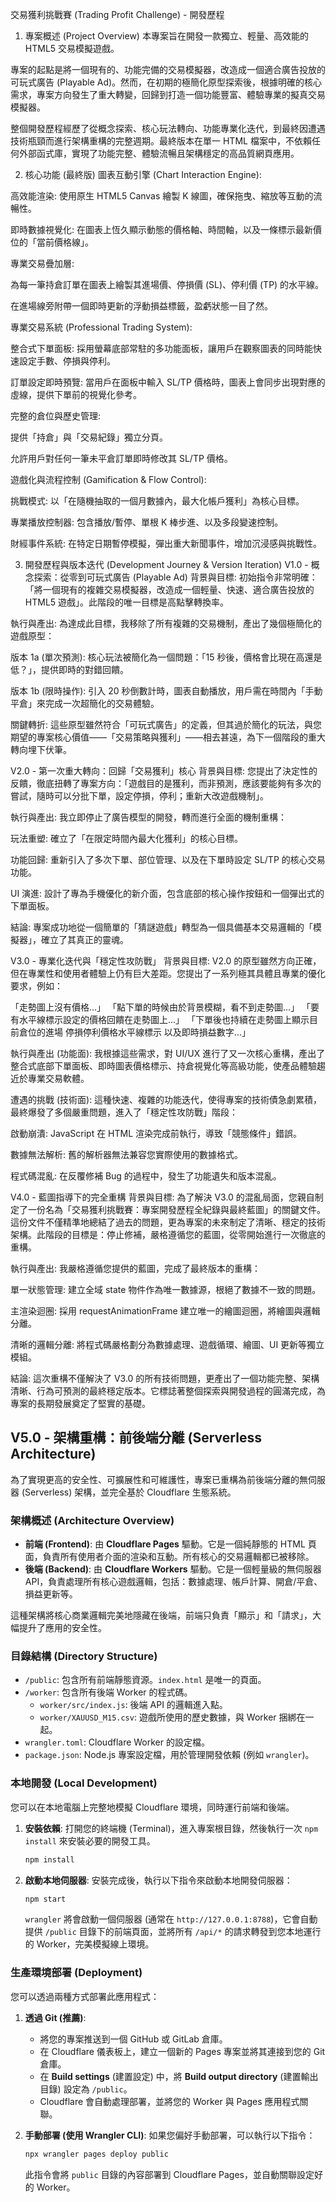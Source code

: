 交易獲利挑戰賽 (Trading Profit Challenge) - 開發歷程
1. 專案概述 (Project Overview)
本專案旨在開發一款獨立、輕量、高效能的 HTML5 交易模擬遊戲。

專案的起點是將一個現有的、功能完備的交易模擬器，改造成一個適合廣告投放的可玩式廣告 (Playable Ad)。然而，在初期的極簡化原型探索後，根據明確的核心需求，專案方向發生了重大轉變，回歸到打造一個功能豐富、體驗專業的擬真交易模擬器。

整個開發歷程經歷了從概念探索、核心玩法轉向、功能專業化迭代，到最終因遭遇技術瓶頸而進行架構重構的完整週期。最終版本在單一 HTML 檔案中，不依賴任何外部函式庫，實現了功能完整、體驗流暢且架構穩定的高品質網頁應用。

2. 核心功能 (最終版)
圖表互動引擎 (Chart Interaction Engine):

高效能渲染: 使用原生 HTML5 Canvas 繪製 K 線圖，確保拖曳、縮放等互動的流暢性。

即時數據視覺化: 在圖表上恆久顯示動態的價格軸、時間軸，以及一條標示最新價位的「當前價格線」。

專業交易疊加層:

為每一筆持倉訂單在圖表上繪製其進場價、停損價 (SL)、停利價 (TP) 的水平線。

在進場線旁附帶一個即時更新的浮動損益標籤，盈虧狀態一目了然。

專業交易系統 (Professional Trading System):

整合式下單面板: 採用螢幕底部常駐的多功能面板，讓用戶在觀察圖表的同時能快速設定手數、停損與停利。

訂單設定即時預覽: 當用戶在面板中輸入 SL/TP 價格時，圖表上會同步出現對應的虛線，提供下單前的視覺化參考。

完整的倉位與歷史管理:

提供「持倉」與「交易紀錄」獨立分頁。

允許用戶對任何一筆未平倉訂單即時修改其 SL/TP 價格。

遊戲化與流程控制 (Gamification & Flow Control):

挑戰模式: 以「在隨機抽取的一個月數據內，最大化帳戶獲利」為核心目標。

專業播放控制器: 包含播放/暫停、單根 K 棒步進、以及多段變速控制。

財經事件系統: 在特定日期暫停模擬，彈出重大新聞事件，增加沉浸感與挑戰性。

3. 開發歷程與版本迭代 (Development Journey & Version Iteration)
V1.0 - 概念探索：從零到可玩式廣告 (Playable Ad)
背景與目標: 初始指令非常明確：「將一個現有的複雜交易模擬器，改造成一個輕量、快速、適合廣告投放的 HTML5 遊戲」。此階段的唯一目標是高點擊轉換率。

執行與產出: 為達成此目標，我移除了所有複雜的交易機制，產出了幾個極簡化的遊戲原型：

版本 1a (單次預測): 核心玩法被簡化為一個問題：「15 秒後，價格會比現在高還是低？」，提供即時的對錯回饋。

版本 1b (限時操作): 引入 20 秒倒數計時，圖表自動播放，用戶需在時間內「手動平倉」來完成一次超簡化的交易體驗。

關鍵轉折: 這些原型雖然符合「可玩式廣告」的定義，但其過於簡化的玩法，與您期望的專案核心價值——「交易策略與獲利」——相去甚遠，為下一個階段的重大轉向埋下伏筆。

V2.0 - 第一次重大轉向：回歸「交易獲利」核心
背景與目標: 您提出了決定性的反饋，徹底扭轉了專案方向：「遊戲目的是獲利，而非預測，應該要能夠有多次的嘗試，隨時可以分批下單，設定停損，停利；重新大改遊戲機制」。

執行與產出: 我立即停止了廣告模型的開發，轉而進行全面的機制重構：

玩法重塑: 確立了「在限定時間內最大化獲利」的核心目標。

功能回歸: 重新引入了多次下單、部位管理、以及在下單時設定 SL/TP 的核心交易功能。

UI 演進: 設計了專為手機優化的新介面，包含底部的核心操作按鈕和一個彈出式的下單面板。

結論: 專案成功地從一個簡單的「猜謎遊戲」轉型為一個具備基本交易邏輯的「模擬器」，確立了其真正的靈魂。

V3.0 - 專業化迭代與「穩定性攻防戰」
背景與目標: V2.0 的原型雖然方向正確，但在專業性和使用者體驗上仍有巨大差距。您提出了一系列極其具體且專業的優化要求，例如：

「走勢圖上沒有價格...」
「點下單的時候由於背景模糊，看不到走勢圖...」
「要有水平線標示設定的價格回饋在走勢圖上...」
「下單後也持續在走勢圖上顯示目前倉位的進場 停損停利價格水平線標示 以及即時損益數字...」

執行與產出 (功能面): 我根據這些需求，對 UI/UX 進行了又一次核心重構，產出了整合式底部下單面板、即時圖表價格標示、持倉視覺化等高級功能，使產品體驗趨近於專業交易軟體。

遭遇的挑戰 (技術面): 這種快速、複雜的功能迭代，使得專案的技術債急劇累積，最終爆發了多個嚴重問題，進入了「穩定性攻防戰」階段：

啟動崩潰: JavaScript 在 HTML 渲染完成前執行，導致「競態條件」錯誤。

數據無法解析: 舊的解析器無法兼容您實際使用的數據格式。

程式碼混亂: 在反覆修補 Bug 的過程中，發生了功能遺失和版本混亂。

V4.0 - 藍圖指導下的完全重構
背景與目標: 為了解決 V3.0 的混亂局面，您親自制定了一份名為「交易獲利挑戰賽：專案開發歷程全紀錄與最終藍圖」的關鍵文件。這份文件不僅精準地總結了過去的問題，更為專案的未來制定了清晰、穩定的技術架構。此階段的目標是：停止修補，嚴格遵循您的藍圖，從零開始進行一次徹底的重構。

執行與產出: 我嚴格遵循您提供的藍圖，完成了最終版本的重構：

單一狀態管理: 建立全域 state 物件作為唯一數據源，根絕了數據不一致的問題。

主渲染迴圈: 採用 requestAnimationFrame 建立唯一的繪圖迴圈，將繪圖與邏輯分離。

清晰的邏輯分離: 將程式碼嚴格劃分為數據處理、遊戲循環、繪圖、UI 更新等獨立模組。

結論: 這次重構不僅解決了 V3.0 的所有技術問題，更產出了一個功能完整、架構清晰、行為可預測的最終穩定版本。它標誌著整個探索與開發過程的圓滿完成，為專案的長期發展奠定了堅實的基礎。

## V5.0 - 架構重構：前後端分離 (Serverless Architecture)

為了實現更高的安全性、可擴展性和可維護性，專案已重構為前後端分離的無伺服器 (Serverless) 架構，並完全基於 Cloudflare 生態系統。

### 架構概述 (Architecture Overview)

*   **前端 (Frontend)**: 由 **Cloudflare Pages** 驅動。它是一個純靜態的 HTML 頁面，負責所有使用者介面的渲染和互動。所有核心的交易邏輯都已被移除。
*   **後端 (Backend)**: 由 **Cloudflare Workers** 驅動。它是一個輕量級的無伺服器 API，負責處理所有核心遊戲邏輯，包括：數據處理、帳戶計算、開倉/平倉、損益更新等。

這種架構將核心商業邏輯完美地隱藏在後端，前端只負責「顯示」和「請求」，大幅提升了應用的安全性。

### 目錄結構 (Directory Structure)

*   `/public`: 包含所有前端靜態資源。`index.html` 是唯一的頁面。
*   `/worker`: 包含所有後端 Worker 的程式碼。
    *   `worker/src/index.js`: 後端 API 的邏輯進入點。
    *   `worker/XAUUSD_M15.csv`: 遊戲所使用的歷史數據，與 Worker 捆綁在一起。
*   `wrangler.toml`: Cloudflare Worker 的設定檔。
*   `package.json`: Node.js 專案設定檔，用於管理開發依賴 (例如 `wrangler`)。

### 本地開發 (Local Development)

您可以在本地電腦上完整地模擬 Cloudflare 環境，同時運行前端和後端。

1.  **安裝依賴**:
    打開您的終端機 (Terminal)，進入專案根目錄，然後執行一次 `npm install` 來安裝必要的開發工具。
    ```bash
    npm install
    ```

2.  **啟動本地伺服器**:
    安裝完成後，執行以下指令來啟動本地開發伺服器：
    ```bash
    npm start
    ```
    `wrangler` 將會啟動一個伺服器 (通常在 `http://127.0.0.1:8788`)，它會自動提供 `/public` 目錄下的前端頁面，並將所有 `/api/*` 的請求轉發到您本地運行的 Worker，完美模擬線上環境。

### 生產環境部署 (Deployment)

您可以透過兩種方式部署此應用程式：

1.  **透過 Git (推薦)**:
    *   將您的專案推送到一個 GitHub 或 GitLab 倉庫。
    *   在 Cloudflare 儀表板上，建立一個新的 Pages 專案並將其連接到您的 Git 倉庫。
    *   在 **Build settings** (建置設定) 中，將 **Build output directory** (建置輸出目錄) 設定為 `/public`。
    *   Cloudflare 會自動處理部署，並將您的 Worker 與 Pages 應用程式關聯。

2.  **手動部署 (使用 Wrangler CLI)**:
    如果您偏好手動部署，可以執行以下指令：
    ```bash
    npx wrangler pages deploy public
    ```
    此指令會將 `public` 目錄的內容部署到 Cloudflare Pages，並自動關聯設定好的 Worker。
